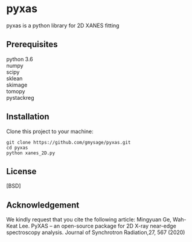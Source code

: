 # pyxas 
pyxas is a python library for 2D XANES fitting

## Prerequisites
python 3.6\
numpy\
scipy\
sklean\
skimage\
tomopy\
pystackreg

## Installation
Clone this project to your machine:

```
git clone https://github.com/gmysage/pyxas.git
cd pyxas
python xanes_2D.py
```
  

## License
[BSD]


## Acknowledgement
We kindly request that you cite the following article:
Mingyuan Ge, Wah-Keat Lee. PyXAS – an open-source package for 2D X-ray near-edge spectroscopy analysis. Journal of Synchrotron Radiation,27, 567 (2020)


